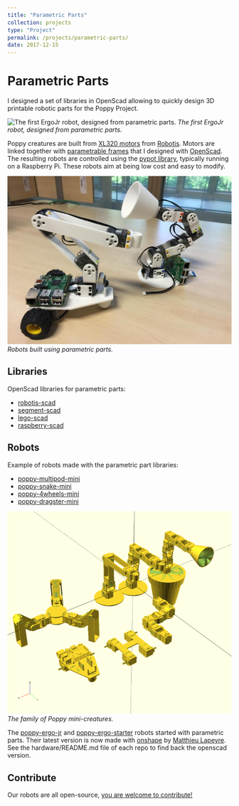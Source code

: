 ```yaml
---
title: "Parametric Parts"
collection: projects
type: "Project"
permalink: /projects/parametric-parts/
date: 2017-12-15
---
```


# Parametric Parts

I designed a set of libraries in OpenScad allowing to quickly design 3D printable robotic parts for the Poppy Project.

![The first ErgoJr robot, designed from parametric parts.](/../../images/poppy_ergojr_jumping.gif)
*The first ErgoJr robot, designed from parametric parts.*

Poppy creatures are built from [XL320 motors](http://support.robotis.com/en/product/dynamixel/xl-series/xl-320.htm) from [Robotis](http://en.robotis.com/). Motors are linked together with [parametrable frames](https://github.com/jgrizou/robotis-scad) that I designed with [OpenScad](http://www.openscad.org/). The resulting robots are controlled using the [pypot library](https://github.com/poppy-project/pypot), typically running on a Raspberry Pi. These robots aim at being low cost and easy to modify.

![Robots built using parametric parts.](/../../images/ergojr_variation-768x576.jpg)
*Robots built using parametric parts.*

## Libraries

OpenScad libraries for parametric parts:

- [robotis-scad](https://github.com/jgrizou/robotis-scad)
- [segment-scad](https://github.com/jgrizou/segment-scad)
- [lego-scad](https://github.com/jgrizou/lego-scad)
- [raspberry-scad](https://github.com/jgrizou/raspberry-scad)

## Robots

Example of robots made with the parametric part libraries:

- [poppy-multipod-mini](https://github.com/poppy-project/poppy-multipod-mini)
- [poppy-snake-mini](https://github.com/poppy-project/poppy-snake-mini)
- [poppy-4wheels-mini](https://github.com/poppy-project/poppy-4wheels-mini)
- [poppy-dragster-mini](https://github.com/poppy-project/poppy-dragster-mini)

![The family of Poppy mini-creatures.](/../../images/poppy_mini_familly-768x694.png)
*The family of Poppy mini-creatures.*

The [poppy-ergo-jr](https://github.com/poppy-project/poppy-ergo-jr) and [poppy-ergo-starter](https://github.com/poppy-project/poppy-ergo-starter) robots started with parametric parts. Their latest version is now made with [onshape](https://www.onshape.com/) by [Matthieu Lapeyre](https://github.com/matthieu-lapeyre). See the hardware/README.md file of each repo to find back the openscad version.

## Contribute

Our robots are all open-source, [you are welcome to contribute!](https://forum.poppy-project.org/t/cfc-extending-the-poppy-mini-family-we-need-your-help/1346)
